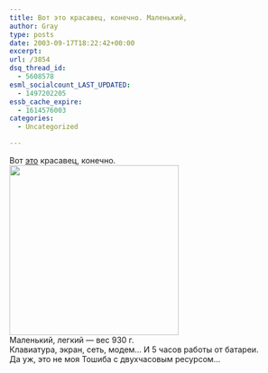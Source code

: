 ```yaml
---
title: Вот это красавец, конечно. Маленький,
author: Gray
type: posts
date: 2003-09-17T18:22:42+00:00
excerpt:
url: /3854
dsq_thread_id:
  - 5608578
esml_socialcount_LAST_UPDATED:
  - 1497202205
essb_cache_expire:
  - 1614576003
categories:
  - Uncategorized

---
```








Вот <a href="http://www.3dnews.ru/news/?view_options=by_message&#038;message_id=12014&#038;job=view_qa&#038;object=qa&#038;object_id=1" target="_blank">это</a> красавец, конечно.  
<img src="https://i1.wp.com/www.searchengines.ru/blog/images/panasoniccfr2_01.jpg?resize=300%2C301" width="300" height="301" border="0" data-recalc-dims="1" />  
Маленький, легкий &#8212; вес 930 г.  
Клавиатура, экран, сеть, модем&#8230; И 5 часов работы от батареи.  
Да уж, это не моя Тошиба с двухчасовым ресурсом&#8230;